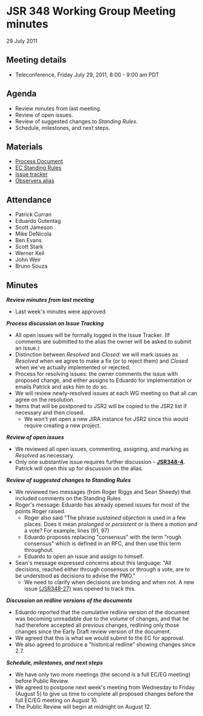 # JSR 348 Working Group Meeting minutes  
29 July 2011

## Meeting details

*   Teleconference, Friday July 29, 2011, 8:00 - 9:00 am PDT  

## **Agenda**

*   Review minutes from last meeting.
*   Review of open issues.
*   Review of suggested changes to _Standing Rules_.
*   Schedule, milestones, and next steps.

## **Materials**

*   [Process Document](http://java.net/projects/jsr348/downloads/download/Working%20documents/JCP%20NEXT%202.8-29JUL2011-Clean.pdf)
*   [EC Standing Rules](http://java.net/projects/jsr348/downloads/download/Working%20documents/JCP2%20EC%20Standing%20Rules%20-29JUL2011-Clean.pdf)
*   [Issue tracker](http://java.net/jira/browse/JSR348)
*   [Observers alias](http://java.net/projects/jsr348/lists/observers/archive)

## Attendance

*   Patrick Curran
*   Eduardo Gutentag
*   Scott Jameson
*   Mike DeNicola
*   Ben Evans
*   Scott Stark
*   Werner Keil
*   John Weir
*   Bruno Souza

## Minutes

_**Review minutes from last meeting**_

*   Last week's minutes were approved.

_**Process discussion on Issue Tracking**_

*   All open issues will be formally logged in the Issue Tracker. (If comments are submitted to the alias the owner will be asked to submit an issue.)
*   Distinction between _Resolved_ and _Closed_: we will mark issues as _Resolved_ when we agree to make a fix (or to reject them) and _Closed_ when we've actually implemented or rejected.
*   Process for resolving issues: the owner comments the issue with proposed change, and either assigns to Eduardo for implementation or emails Patrick and asks him to do so.
*   We will review newly-resolved issues at each WG meeting so that all can agree on the resolution.
*   Items that will be postponed to JSR2 will be copied to the JSR2 list if necessary and then closed.
    *   We won't yet open a new JIRA instance for JSR2 since this would require creating a new project.

_**Review of open issues**_

*   We reviewed all open issues, commenting, assigning, and marking as _Resolved_ as necessary.
*   Only one substantive issue requires further discussion - **[JSR348-4](http://java.net/jira/browse/JSR348-4)**. Patrick will open this up for discussion on the alias.

_**Review of suggested changes to Standing Rules**_

*   We reviewed two messages (from Roger Riggs and Sean Sheedy) that included comments on the Standing Rules
*   Roger's message: Eduardo has already opened issues for most of the points Roger raised.
    *   Roger also said "The phrase _sustained objection_ is used in a few places. Does it mean _prolonged_ or _persistent_ or is there a motion and a vote? For example, lines (91, 97)
    *   Eduardo proposes replacing "consensus" with the term "rough consensus" which is defined in an RFC, and then use this term throughout.
    *   Eduardo to open an issue and assign to himself.
*   Sean's message expressed concerns about this language: "All decisions, reached either through consensus or through a vote, are to be understood as decisions to advise the PMO."
    *   We need to clarify when decisions are binding and when not. A new issue [(JSR348-27)](http://java.net/jira/browse/JSR348-27) was opened to track this.

_**Discussion on redline versions of the documents**_

*   Eduardo reported that the cumulative redline version of the document was becoming unreadable due to the volume of changes, and that he had therefore accepted all previous changes, redlining only those changes since the Early Draft review version of the document.
*   We agreed that this is what we would submit to the EC for approval.
*   We also agreed to produce a "historical redline" showing changes since 2.7\.

_**Schedule, milestones, and next steps**_

*   We have only two more meetings (the second is a full EC/EG meeting) before Public Review.
*   We agreed to postpone next week's meeting from Wednesday to Friday (August 5) to give us time to complete all proposed changes before the full EC/EG meeting on August 10.
*   The Public Review will begin at midnight on August 12.